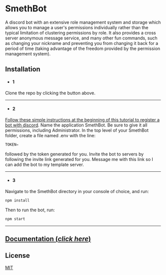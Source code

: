 # SmethBot

A discord bot with an extensive role management system and storage which allows you to manage a user's permissions individually rather than the typical limitation of clustering permissions by role. It also provides a cross server anonymous message service, and many other fun commands, such as changing your nickname and preventing you from changing it back for a period of time (taking advantage of the freedom provided by the permission management system).

## Installation

* #### 1
Clone the repo by clicking the button above. 
- - - -
* #### 2 
[Follow these simple instructions at the beginning of this tutorial to register a bot with discord](https://www.freecodecamp.org/news/create-a-discord-bot-with-javascript-nodejs/).
Name the application SmethBot.
Be sure to give it all permissions, including Administrator.
In the top level of your SmethBot folder, create a file named .env with the line: 
```js
TOKEN=
```
followed by the token generated for you.
Invite the bot to servers by following the invite link generated for you. Message me with this link so I can add the bot to my template server.
 <br/> 
- - - -
* #### 3
Navigate to the SmethBot directory in your console of choice, and run: 
```bash
npm install
```
Then to run the bot, run:
```bash
npm start
```
- - - -

## [Documentation (***click here***)](https://sethpan.github.io/SmethBot/)

## License
[MIT](https://choosealicense.com/licenses/mit/)

